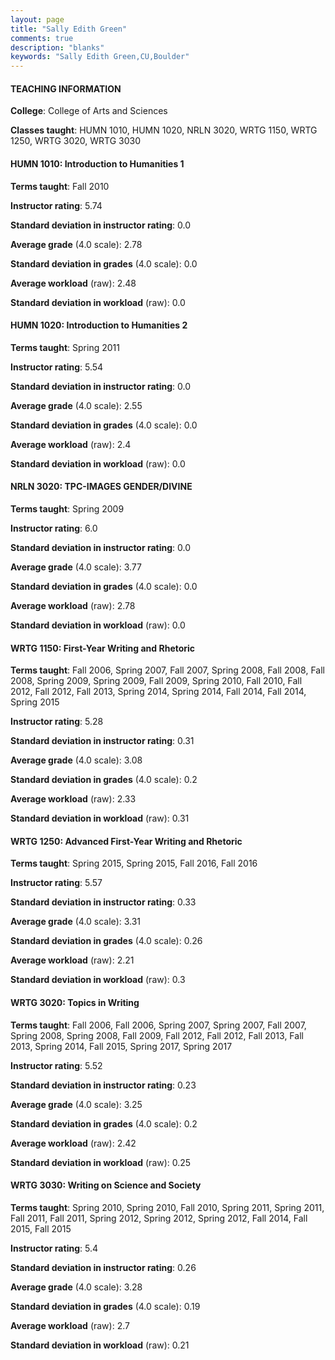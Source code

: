 ```yaml
---
layout: page
title: "Sally Edith Green" 
comments: true
description: "blanks"
keywords: "Sally Edith Green,CU,Boulder"
---
```

<head>
<script src="https://ajax.googleapis.com/ajax/libs/jquery/2.1.3/jquery.min.js"></script>
<script src="https://dl.dropboxusercontent.com/s/pc42nxpaw1ea4o9/highcharts.js?dl=0"></script>
<!-- <script src="../assets/js/highcharts.js"></script> -->
<style type="text/css">@font-face {
	font-family: "Bebas Neue";
	src: url(https://www.filehosting.org/file/details/544349/BebasNeue Regular.otf) format("opentype");
	}
	h1.Bebas { 
		font-family: "Bebas Neue", Verdana, Tahoma;
	}
</style>
</head>
	   
#### TEACHING INFORMATION

**College**: College of Arts and Sciences

**Classes taught**: HUMN 1010, HUMN 1020, NRLN 3020, WRTG 1150, WRTG 1250, WRTG 3020, WRTG 3030

#### HUMN 1010: Introduction to Humanities 1

**Terms taught**: Fall 2010

**Instructor rating**: 5.74

**Standard deviation in instructor rating**: 0.0

**Average grade** (4.0 scale): 2.78

**Standard deviation in grades** (4.0 scale): 0.0

**Average workload** (raw): 2.48

**Standard deviation in workload** (raw): 0.0

#### HUMN 1020: Introduction to Humanities 2

**Terms taught**: Spring 2011

**Instructor rating**: 5.54

**Standard deviation in instructor rating**: 0.0

**Average grade** (4.0 scale): 2.55

**Standard deviation in grades** (4.0 scale): 0.0

**Average workload** (raw): 2.4

**Standard deviation in workload** (raw): 0.0

#### NRLN 3020: TPC-IMAGES GENDER/DIVINE

**Terms taught**: Spring 2009

**Instructor rating**: 6.0

**Standard deviation in instructor rating**: 0.0

**Average grade** (4.0 scale): 3.77

**Standard deviation in grades** (4.0 scale): 0.0

**Average workload** (raw): 2.78

**Standard deviation in workload** (raw): 0.0

#### WRTG 1150: First-Year Writing and Rhetoric

**Terms taught**: Fall 2006, Spring 2007, Fall 2007, Spring 2008, Fall 2008, Fall 2008, Spring 2009, Spring 2009, Fall 2009, Spring 2010, Fall 2010, Fall 2012, Fall 2012, Fall 2013, Spring 2014, Spring 2014, Fall 2014, Fall 2014, Spring 2015

**Instructor rating**: 5.28

**Standard deviation in instructor rating**: 0.31

**Average grade** (4.0 scale): 3.08

**Standard deviation in grades** (4.0 scale): 0.2

**Average workload** (raw): 2.33

**Standard deviation in workload** (raw): 0.31

#### WRTG 1250: Advanced First-Year Writing and Rhetoric

**Terms taught**: Spring 2015, Spring 2015, Fall 2016, Fall 2016

**Instructor rating**: 5.57

**Standard deviation in instructor rating**: 0.33

**Average grade** (4.0 scale): 3.31

**Standard deviation in grades** (4.0 scale): 0.26

**Average workload** (raw): 2.21

**Standard deviation in workload** (raw): 0.3

#### WRTG 3020: Topics in Writing

**Terms taught**: Fall 2006, Fall 2006, Spring 2007, Spring 2007, Fall 2007, Spring 2008, Spring 2008, Fall 2009, Fall 2012, Fall 2012, Fall 2013, Fall 2013, Spring 2014, Fall 2015, Spring 2017, Spring 2017

**Instructor rating**: 5.52

**Standard deviation in instructor rating**: 0.23

**Average grade** (4.0 scale): 3.25

**Standard deviation in grades** (4.0 scale): 0.2

**Average workload** (raw): 2.42

**Standard deviation in workload** (raw): 0.25

#### WRTG 3030: Writing on Science and Society

**Terms taught**: Spring 2010, Spring 2010, Fall 2010, Spring 2011, Spring 2011, Fall 2011, Fall 2011, Spring 2012, Spring 2012, Spring 2012, Fall 2014, Fall 2015, Fall 2015

**Instructor rating**: 5.4

**Standard deviation in instructor rating**: 0.26

**Average grade** (4.0 scale): 3.28

**Standard deviation in grades** (4.0 scale): 0.19

**Average workload** (raw): 2.7

**Standard deviation in workload** (raw): 0.21

